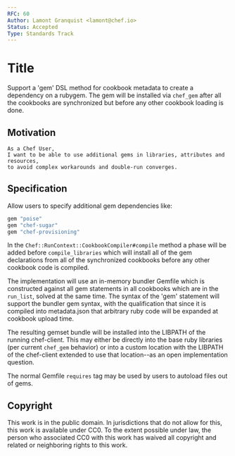 ```yaml
---
RFC: 60
Author: Lamont Granquist <lamont@chef.io>
Status: Accepted
Type: Standards Track
---
```


# Title

Support a 'gem' DSL method for cookbook metadata to create a dependency on a rubygem.  The
gem will be installed via `chef_gem` after all the cookbooks are synchronized but before any
other cookbook loading is done.

## Motivation

    As a Chef User,
    I want to be able to use additional gems in libraries, attributes and resources,
    to avoid complex workarounds and double-run converges.

## Specification

Allow users to specify additional gem dependencies like:

```ruby
gem "poise"
gem "chef-sugar"
gem "chef-provisioning"
```

In the `Chef::RunContext::CookbookCompiler#compile` method a phase will be added before `compile_libraries` which will install all of the gem declarations from all of the synchronized cookbooks before any other cookbook code is compiled.

The implementation will use an in-memory bundler Gemfile which is constructed against all gem statements in all cookbooks which are in the `run_list`, solved
at the same time.  The syntax of the 'gem' statement will support the bundler gem syntax, with the qualification that since it is compiled into metadata.json
that arbitrary ruby code will be expanded at cookbook upload time.

The resulting gemset bundle will be installed into the LIBPATH of the running chef-client.  This may either be directly into the base ruby libraries (per current `chef_gem` behavior) or into a custom location with the LIBPATH of the chef-client extended to use that location--as an open implementation question.

The normal Gemfile `requires` tag may be used by users to autoload files out of gems.

## Copyright

This work is in the public domain. In jurisdictions that do not allow for this,
this work is available under CC0. To the extent possible under law, the person
who associated CC0 with this work has waived all copyright and related or
neighboring rights to this work.
